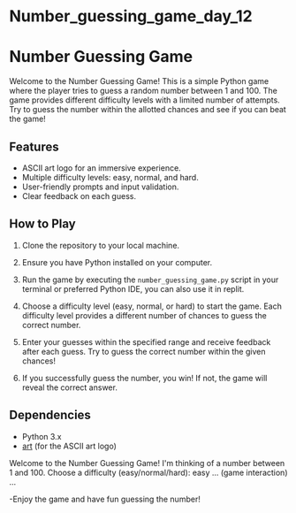 # Number_guessing_game_day_12
# Number Guessing Game

Welcome to the Number Guessing Game! This is a simple Python game where the player tries to guess a random number between 1 and 100. The game provides different difficulty levels with a limited number of attempts. Try to guess the number within the allotted chances and see if you can beat the game!

## Features

- ASCII art logo for an immersive experience.
- Multiple difficulty levels: easy, normal, and hard.
- User-friendly prompts and input validation.
- Clear feedback on each guess.

## How to Play

1. Clone the repository to your local machine.

2. Ensure you have Python installed on your computer.

3. Run the game by executing the `number_guessing_game.py` script in your terminal or preferred Python IDE, you can also use it in replit.

4. Choose a difficulty level (easy, normal, or hard) to start the game. Each difficulty level provides a different number of chances to guess the correct number.

5. Enter your guesses within the specified range and receive feedback after each guess. Try to guess the correct number within the given chances!

6. If you successfully guess the number, you win! If not, the game will reveal the correct answer.

## Dependencies

- Python 3.x
- [art](https://patorjk.com/software/taag/#p=display&f=Graffiti&t=Type%20Something%20) (for the ASCII art logo)

Welcome to the Number Guessing Game!
I'm thinking of a number between 1 and 100.
Choose a difficulty (easy/normal/hard): easy
... (game interaction) ...

-Enjoy the game and have fun guessing the number!
